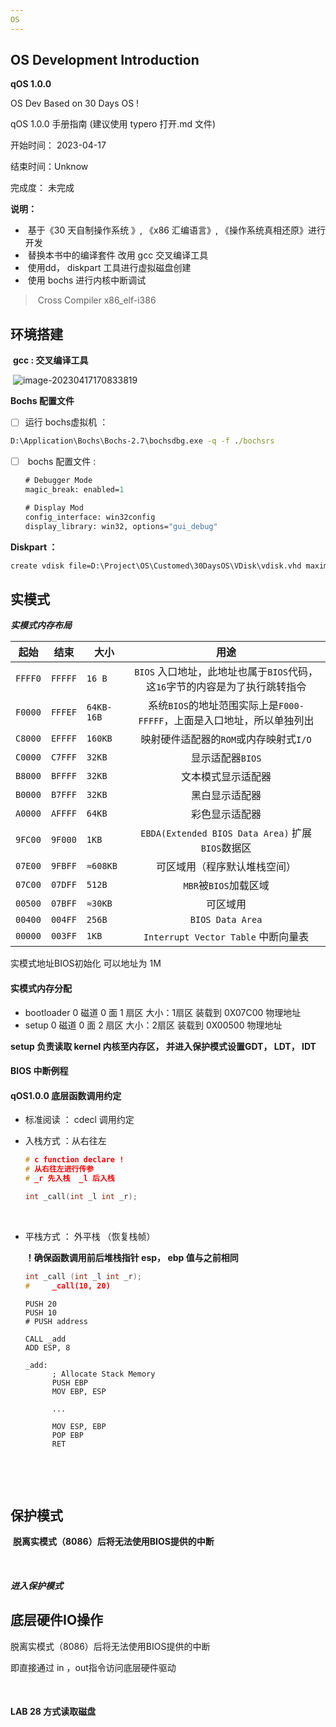 ```yaml
---
OS 
---
```


## 	OS   Development  Introduction



**qOS  1.0.0** 



OS Dev Based on 30 Days OS !

qOS  1.0.0    手册指南   (建议使用 typero 打开.md 文件)



开始时间：  2023-04-17

结束时间：Unknow

完成度： 未完成



**说明：**

- ​	基于《30 天自制操作系统 》, 《x86 汇编语言》,  《操作系统真相还原》进行开发 
- ​	替换本书中的编译套件 改用 gcc 交叉编译工具  
- ​	使用dd， diskpart  工具进行虚拟磁盘创建
- ​    使用 bochs 进行内核中断调试



> ​				Cross Compiler   x86_elf-i386



## 环境搭建

​		**gcc  :     交叉编译工具**

​			![image-20230417170833819](C:\Users\11508\AppData\Roaming\Typora\typora-user-images\image-20230417170833819.png)





**Bochs  配置文件**

- [ ]  	运行 bochs虚拟机 ：

  ```cmd
  D:\Application\Bochs\Bochs-2.7\bochsdbg.exe -q -f ./bochsrs 
  ```

- [ ] ​     bochs 配置文件 :

  ```ASN.1
  # Debugger Mode
  magic_break: enabled=1
  
  # Display Mod
  config_interface: win32config
  display_library: win32, options="gui_debug"
  ```

  

**Diskpart ：**

```cmd
create vdisk file=D:\Project\OS\Customed\30DaysOS\VDisk\vdisk.vhd maximum=10 type=fixed
```



##  实模式



***实模式内存布局***

| 起始    | 结束    | 大小       |                             用途                             |
| ------- | ------- | ---------- | :----------------------------------------------------------: |
| `FFFF0` | `FFFFF` | `16 B`     | `BIOS` 入口地址，此地址也属于`BIOS`代码，这`16`字节的内容是为了执行跳转指令 |
| `F0000` | `FFFEF` | `64KB-16B` | 系统`BIOS`的地址范围实际上是`F000-FFFFF`，上面是入口地址，所以单独列出 |
| `C8000` | `EFFFF` | `160KB`    |            映射硬件适配器的`ROM`或内存映射式`I/O`            |
| `C0000` | `C7FFF` | `32KB`     |                       显示适配器`BIOS`                       |
| `B8000` | `BFFFF` | `32KB`     |                      文本模式显示适配器                      |
| `B0000` | `B7FFF` | `32KB`     |                        黑白显示适配器                        |
| `A0000` | `AFFFF` | `64KB`     |                        彩色显示适配器                        |
| `9FC00` | `9F000` | `1KB`      |       `EBDA(Extended BIOS Data Area)` 扩展`BIOS`数据区       |
| `07E00` | `9FBFF` | `≈608KB`   |                 可区域用（程序默认堆栈空间）                 |
| `07C00` | `07DFF` | `512B`     |                    `MBR`被`BIOS`加载区域                     |
| `00500` | `07BFF` | `≈30KB`    |                           可区域用                           |
| `00400` | `004FF` | `256B`     |                       `BIOS Data Area`                       |
| `00000` | `003FF` | `1KB`      |             `Interrupt Vector Table` 中断向量表              |



实模式地址BIOS初始化 可以地址为 1M



#### 实模式内存分配



- bootloader  0 磁道 0 面 1 扇区	大小：1扇区	装载到 0X07C00 物理地址
- setup            0 磁道 0 面 2 扇区    大小：2扇区   装载到  0X00500 物理地址



**setup 负责读取 kernel 内核至内存区， 并进入保护模式设置GDT， LDT， IDT**



#### BIOS 中断例程 





#### 	**qOS1.0.0 底层函数调用约定**



- 标准阅读 ： cdecl 调用约定

- 入栈方式 ：从右往左

  ```c
  # c function declare !
  # 从右往左进行传参
  # _r 先入栈  _l 后入栈
  
  int _call(int _l int _r);
  
  ```

​				

- 平栈方式 ： 外平栈  （恢复栈帧）

  

  **！确保函数调用前后堆栈指针 esp， ebp 值与之前相同**

  ```c++
  int _call (int _l int _r);
  # 	_call(10, 20)
  ```

  ```assembly
  PUSH 20
  PUSH 10
  # PUSH address
  
  CALL _add
  ADD ESP, 8
  
  _add:
  		; Allocate Stack Memory
  		PUSH EBP
  		MOV EBP, ESP
  		
  		...
  		
  		MOV ESP, EBP
  		POP EBP
  		RET
  ```

  ​								

​	

## 保护模式



​	**脱离实模式（8086）后将无法使用BIOS提供的中断**

​	

##### 	进入保护模式





## 底层硬件IO操作 

脱离实模式（8086）后将无法使用BIOS提供的中断

即直接通过 in ，out指令访问底层硬件驱动

​		

#### LAB 28  方式读取磁盘



